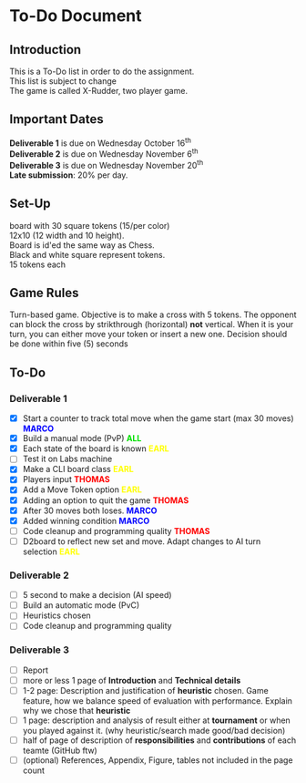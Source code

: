 # To-Do Document
## Introduction
This is a To-Do list in order to do the assignment.    
This list is subject to change    
The game is called X-Rudder, two player game.

## Important Dates
__Deliverable 1__ is due on Wednesday October 16<sup>th</sup>    
__Deliverable 2__ is due on Wednesday November 6<sup>th</sup>    
__Deliverable 3__ is due on Wednesday November 20<sup>th</sup>    
__Late submission__: 20% per day.

## Set-Up
board with 30 square tokens (15/per color)    
12x10 (12 width and 10 height).    
Board is id'ed the same way as Chess.    
Black and white square represent tokens.    
15 tokens each

## Game Rules
Turn-based game. Objective is to make a cross with 5 tokens. The opponent can block the cross by strikthrough (horizontal) __not__ vertical. When it is your turn, you can either move your token or insert a new one. Decision should be done within five (5) seconds

## To-Do
### Deliverable 1
- [X] Start a counter to track total move when the game start (max 30 moves) <font color=blue><b>MARCO</b></font>
- [X] Build a manual mode (PvP) <font color=gren><b>ALL</b></font>
- [X] Each state of the board is known <font color=yellow><b>EARL</b></font>
- [ ] Test it on Labs machine
- [X] Make a CLI board class <font color=yellow><b>EARL</b></font>
- [X] Players input <font color=red><b>THOMAS</b></font>
- [X] Add a Move Token option <font color=yellow><b>EARL</b></font>
- [X] Adding an option to quit the game <font color=red><b>THOMAS</b></font>
- [X] After 30 moves both loses. <font color=blue><b>MARCO</b></font>
- [X] Added winning condition <font color=blue><b>MARCO</b></font> 
- [ ] Code cleanup and programming quality <font color=red><b>THOMAS</b></font>
- [ ] D2board to reflect new set and move. Adapt changes to AI turn selection <font color=yellow><b>EARL</b></font>

### Deliverable 2
- [ ] 5 second to make a decision (AI speed)
- [ ] Build an automatic mode (PvC)
- [ ] Heuristics chosen
- [ ] Code cleanup and programming quality
### Deliverable 3
- [ ] Report 
- [ ] more or less 1 page of __Introduction__ and __Technical details__
- [ ] 1-2 page: Description and justification of __heuristic__ chosen. Game feature, how we balance speed of evaluation with performance. Explain why we chose that __heuristic__
- [ ] 1 page: description and analysis of result either at __tournament__ or when you played against it. (why heuristic/search made good/bad decision)
- [ ] half of page of description of __responsibilities__ and __contributions__ of each teamte (GitHub ftw)
- [ ] (optional) References, Appendix, Figure, tables not included in the page count
